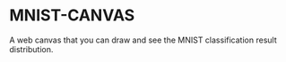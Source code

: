 # MNIST-CANVAS
A web canvas that you can draw and see the MNIST classification result distribution.

